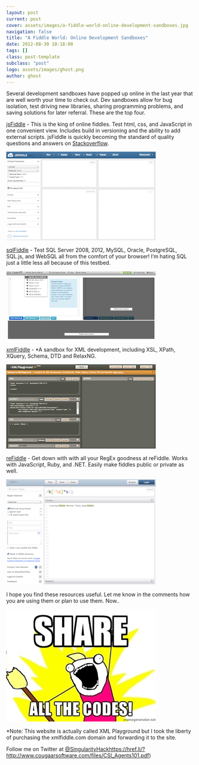 ```yaml
---
layout: post
current: post
cover: assets/images/a-fiddle-world-online-development-sandboxes.jpg
navigation: false
title: "A Fiddle World: Online Development Sandboxes"
date: 2012-08-30 10:18:00
tags: []
class: post-template
subclass: "post"
logo: assets/images/ghost.png
author: ghost
---
```


Several development sandboxes have popped up online in the last year that are well worth your time to check out. Dev sandboxes allow for bug isolation, test driving new libraries, sharing programming problems, and saving solutions for later referral. These are the top four.

[jsFiddle](https://href.li/?http://jsfiddle.net/#) - This is the king of online fiddles. Test html, css, and JavaScript in one convenient view. Includes build in versioning and the ability to add external scripts. jsFiddle is quickly becoming the standard of quality questions and answers on [Stackoverflow](https://href.li/?http://stackoverflow.com/).

![jsfiddle](/assets/images/sing-1.png)

[sqlFiddle](https://href.li/?http://sqlfiddle.com/) - Test SQL Server 2008, 2012, MySQL, Oracle, PostgreSQL, SQL.js, and WebSQL all from the comfort of your browser! I’m hating SQL just a little less all because of this testbed.

![sqlFiddle](/assets/images/sing-2.png)

[xmlFiddle](https://href.li/?http://www.xmlfiddle.com) - \*A sandbox for XML development, including XSL, XPath, XQuery, Schema, DTD and RelaxNG.

![xmlFiddle](/assets/images/sing-3.png)

[reFiddle](https://href.li/?http://refiddle.com/) - Get down with with all your RegEx goodness at reFiddle. Works with JavaScript, Ruby, and .NET. Easily make fiddles public or private as well.

![reFiddle](/assets/images/sing-4.png)

I hope you find these resources useful. Let me know in the comments how you are using them or plan to use them. Now..

![Share all the codes!](/assets/images/sing-5.jpg)

\*Note: This website is actually called XML Playground but I took the liberty of purchasing the xmlfiddle.com domain and forwarding it to the site.

Follow me on Twitter at [@SingularityHack](https://twitter.com/#!/singularityhack)https://href.li/?http://www.cougaarsoftware.com/files/CSI_Agents101.pdf)
